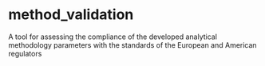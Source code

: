 # method_validation
A tool for assessing the compliance of the developed analytical methodology parameters with the standards of the European and American regulators
